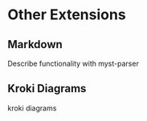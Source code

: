 # Other Extensions

## Markdown

Describe functionality with myst-parser

## Kroki Diagrams

kroki diagrams
